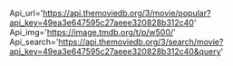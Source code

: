 Api_url='https://api.themoviedb.org/3/movie/popular?api_key=49ea3e647595c27aeee320828b312c40'
Api_img='https://image.tmdb.org/t/p/w500/'
Api_search='https://api.themoviedb.org/3/search/movie?api_key=49ea3e647595c27aeee320828b312c40&query'